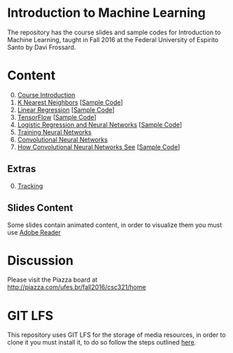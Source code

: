 # Introduction to Machine Learning

The repository has the course slides and sample codes for Introduction to Machine Learning, taught in Fall 2016 at the Federal University of Espirito Santo by Davi Frossard.

# Content
0. [Course Introduction](00_Intro/intro.pdf)
1. [K Nearest Neighbors](01_KNN/knn.pdf) [[Sample Code](01_KNN/Sample_Code)]
2. [Linear Regression](02_LinReg/linreg.pdf) [[Sample Code](02_LinReg/Sample_Code)]
3. [TensorFlow](03_TensorFlow/TensorFlow.pdf) [[Sample Code](03_TensorFlow/Sample_Code)]
4. [Logistic Regression and Neural Networks](04_LogRegAndNN/LogRegAndNN.pdf) [[Sample Code](04_LogRegAndNN/Sample_Code)]
5. [Training Neural Networks](05_TrainingNeuralNets/TrainingNeuralNets.pdf)
6. [Convolutional Neural Networks](06_ConvNets/ConvNets.pdf)
7. [How Convolutional Neural Networks See](07_HowConvNetsSee/HowConvNetsSee.pdf)  [[Sample Code](07_HowConvNetsSee/Sample_Code)]

## Extras
0. [Tracking](Extra/Tracking/Tracking.pdf)

## Slides Content
Some slides contain animated content, in order to visualize them you must use [Adobe Reader](https://get.adobe.com/br/reader/)

# Discussion
Please visit the Piazza board at http://piazza.com/ufes.br/fall2016/csc321/home

# GIT LFS
This repository uses GIT LFS for the storage of media resources, in order to clone it you must install it, to do so follow the steps outlined [here](https://git-lfs.github.com/).
